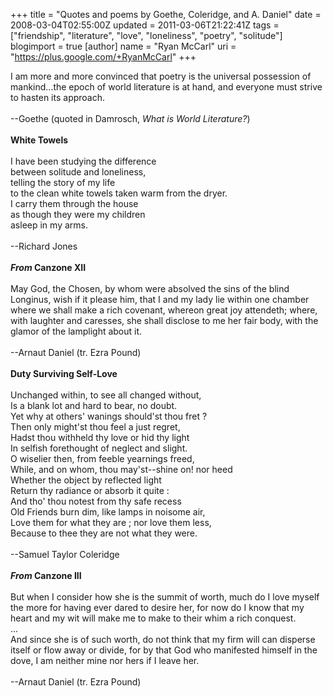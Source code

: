 +++
title = "Quotes and poems by Goethe, Coleridge, and A. Daniel"
date = 2008-03-04T02:55:00Z
updated = 2011-03-06T21:22:41Z
tags = ["friendship", "literature", "love", "loneliness", "poetry", "solitude"]
blogimport = true
[author]
	name = "Ryan McCarl"
	uri = "https://plus.google.com/+RyanMcCarl"
+++

I am more and more convinced that poetry is the universal possession of mankind...the epoch of world literature is at hand, and everyone must strive to hasten its approach.<br /><br />--Goethe (quoted in Damrosch, <em>What is World Literature?</em>)<br /><br /><strong>White Towels</strong><br /><br />I have been studying the difference<br />between solitude and loneliness,<br />telling the story of my life<br />to the clean white towels taken warm from the dryer.<br />I carry them through the house<br />as though they were my children<br />asleep in my arms.<br /><br />--Richard Jones<br /><strong></strong><br /><strong><em>From </em>Canzone XII</strong><br /><strong></strong><br />May God, the Chosen, by whom were absolved the sins of the blind Longinus, wish if it please him, that I and my lady lie within one chamber where we shall make a rich covenant, whereon great joy attendeth; where, with laughter and caresses, she shall disclose to me her fair body, with the glamor of the lamplight about it.<br /><br />--Arnaut Daniel (tr. Ezra Pound)<br /><strong></strong><br /><strong>Duty Surviving Self-Love</strong><br /><br />Unchanged within, to see all changed without,<br />Is a blank lot and hard to bear, no doubt.<br />Yet why at others' wanings should'st thou fret ?<br />Then only might'st thou feel a just regret,<br />Hadst thou withheld thy love or hid thy light<br />In selfish forethought of neglect and slight.<br />O wiselier then, from feeble yearnings freed,<br />While, and on whom, thou may'st--shine on! nor heed<br />Whether the object by reflected light<br />Return thy radiance or absorb it quite :<br />And tho' thou notest from thy safe recess<br />Old Friends burn dim, like lamps in noisome air,<br />Love them for what they are ; nor love them less,<br />Because to thee they are not what they were.<br /><br />--Samuel Taylor Coleridge<br /><br /><strong><em>From </em>Canzone III</strong><br /><br />But when I consider how she is the summit of worth, much do I love myself the more for having ever dared to desire her, for now do I know that my heart and my wit will make me to make to their whim a rich conquest.<br />...<br />And since she is of such worth, do not think that my firm will can disperse itself or flow away or divide, for by that God who manifested himself in the dove, I am neither mine nor hers if I leave her.<br /><br />--Arnaut Daniel (tr. Ezra Pound)
